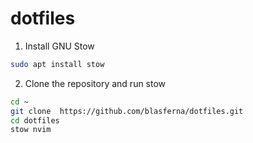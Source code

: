 # dotfiles

1. Install GNU Stow

```bash
sudo apt install stow
```

2. Clone the repository and run stow

```bash
cd ~
git clone  https://github.com/blasferna/dotfiles.git
cd dotfiles
stow nvim
```

